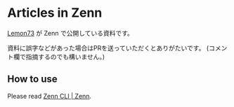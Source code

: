 # Articles in Zenn
[Lemon73](https://zenn.dev/lemon73) が Zenn で公開している資料です。

資料に誤字などがあった場合はPRを送っていただくとありがたいです。
(コメント欄で指摘するのでも構いません。)

## How to use
Please read [Zenn CLI | Zenn](https://zenn.dev/zenn/articles/zenn-cli-guide).

